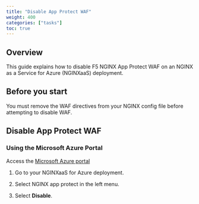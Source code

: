 ```yaml
---
title: "Disable App Protect WAF"
weight: 400
categories: ["tasks"]
toc: true
---
```


## Overview
This guide explains how to disable F5 NGINX App Protect WAF on an NGINX as a Service for Azure (NGINXaaS) deployment.

## Before you start
You must remove the WAF directives from your NGINX config file before attempting to disable WAF.

## Disable App Protect WAF

### Using the Microsoft Azure Portal

Access the [Microsoft Azure portal](https://portal.azure.com)

1. Go to your NGINXaaS for Azure deployment.

2. Select NGINX app protect in the left menu.

3. Select **Disable**.
